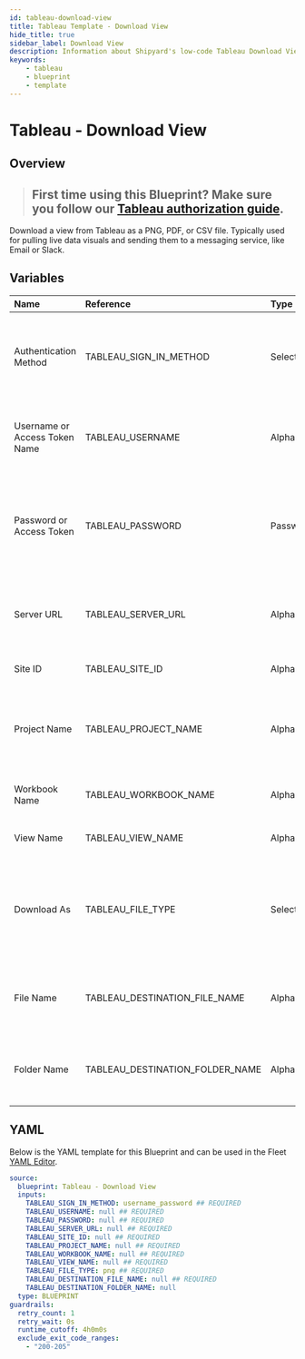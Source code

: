 ```yaml
---
id: tableau-download-view
title: Tableau Template - Download View
hide_title: true
sidebar_label: Download View
description: Information about Shipyard's low-code Tableau Download View blueprint. Download the contents of view as a pdf, csv, or png.
keywords:
    - tableau
    - blueprint
    - template
---
```


# Tableau - Download View

## Overview

> ## **First time using this Blueprint? Make sure you follow our [Tableau authorization guide](https://www.shipyardapp.com/docs/blueprint-library/tableau/tableau-authorization/)**.

Download a view from Tableau as a PNG, PDF, or CSV file. Typically used for pulling live data visuals and sending them to a messaging service, like Email or Slack.



## Variables

| Name | Reference | Type | Required | Default | Options | Description |
|:---|:---|:---|:---|:---|:---|:---|
| Authentication Method | TABLEAU_SIGN_IN_METHOD | Select | :white_check_mark: | `username_password` | Username & Password: `username_password`<br></br><br></br>Access Token: `access_token` | Determine which authentication method to use when connecting to Tableau. |
| Username or Access Token Name | TABLEAU_USERNAME | Alphanumeric | :white_check_mark: | - | - | Your personal username or the name of the access token that you use to log in with Tableau. |
| Password or Access Token | TABLEAU_PASSWORD | Password | :white_check_mark: | - | - | The password associated with the provided username OR the access token associated with the provided access token name. |
| Server URL | TABLEAU_SERVER_URL | Alphanumeric | :white_check_mark: | - | - | The scheme, subdomain, domain, and top-level domain (TLD) of your Tableau URL. |
| Site ID | TABLEAU_SITE_ID | Alphanumeric | :white_check_mark: | - | - | Typically found in the URL as /site/YOURSITEID/ |
| Project Name | TABLEAU_PROJECT_NAME | Alphanumeric | :white_check_mark: | - | - | The project name that the workbook view you want to download lives in. Leave blank if found in the root project. |
| Workbook Name | TABLEAU_WORKBOOK_NAME | Alphanumeric | :white_check_mark: | - | - | The name of the workbook that the view you want to download lives in. |
| View Name | TABLEAU_VIEW_NAME | Alphanumeric | :white_check_mark: | - | - | Name of the view that you want to download. |
| Download As | TABLEAU_FILE_TYPE | Select | :white_check_mark: | `png` | .png: `png`<br></br><br></br>.pdf: `pdf`<br></br><br></br>.csv: `csv` | File format to download the specified view name as.  |
| File Name | TABLEAU_DESTINATION_FILE_NAME | Alphanumeric | :white_check_mark: | - | - | File name that will be created for the view being downloaded. Include the extension. |
| Folder Name | TABLEAU_DESTINATION_FOLDER_NAME | Alphanumeric | :heavy_minus_sign: | - | - | Folder where the file will be created. Leave blank to store in the current working directory |


## YAML

Below is the YAML template for this Blueprint and can be used in the Fleet [YAML Editor](../../reference/fleets.md#yaml-editor).

```yaml
source:
  blueprint: Tableau - Download View
  inputs:
    TABLEAU_SIGN_IN_METHOD: username_password ## REQUIRED
    TABLEAU_USERNAME: null ## REQUIRED
    TABLEAU_PASSWORD: null ## REQUIRED
    TABLEAU_SERVER_URL: null ## REQUIRED
    TABLEAU_SITE_ID: null ## REQUIRED
    TABLEAU_PROJECT_NAME: null ## REQUIRED
    TABLEAU_WORKBOOK_NAME: null ## REQUIRED
    TABLEAU_VIEW_NAME: null ## REQUIRED
    TABLEAU_FILE_TYPE: png ## REQUIRED
    TABLEAU_DESTINATION_FILE_NAME: null ## REQUIRED
    TABLEAU_DESTINATION_FOLDER_NAME: null 
  type: BLUEPRINT
guardrails:
  retry_count: 1
  retry_wait: 0s
  runtime_cutoff: 4h0m0s
  exclude_exit_code_ranges:
    - "200-205"
```

